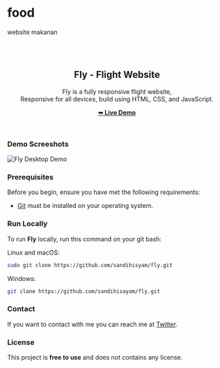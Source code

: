 # food
website makanan
<div align="center">
 

  <br />
  <br />

  <h2 align="center">Fly - Flight Website</h2>

  Fly is a fully responsive flight website, <br />Responsive for all devices, build using HTML, CSS, and JavaScript.

  <a href="https://codewithsadee.github.io/fly/"><strong>➥ Live Demo</strong></a>

</div>

<br />

### Demo Screeshots

![Fly Desktop Demo](./readme-images/desktop.png "Desktop Demo")

### Prerequisites

Before you begin, ensure you have met the following requirements:

* [Git](https://git-scm.com/downloads "Download Git") must be installed on your operating system.

### Run Locally

To run **Fly** locally, run this command on your git bash:

Linux and macOS:

```bash
sudo git clone https://github.com/sandihisyam/fly.git
```

Windows:

```bash
git clone https://github.com/sandihisayam/fly.git
```

### Contact

If you want to contact with me you can reach me at [Twitter](https://www.twitter.com/codewithsadee).

### License

This project is **free to use** and does not contains any license.
